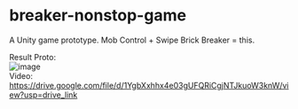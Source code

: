# breaker-nonstop-game
A Unity game prototype. Mob Control + Swipe Brick Breaker = this.


Result Proto:
<br>
![image](https://github.com/user-attachments/assets/5b35c48d-9a68-4dc3-a825-b228932949f2)
<br>
Video:
<br>
https://drive.google.com/file/d/1YgbXxhhx4e03gUFQRiCgjNTJkuoW3knW/view?usp=drive_link
